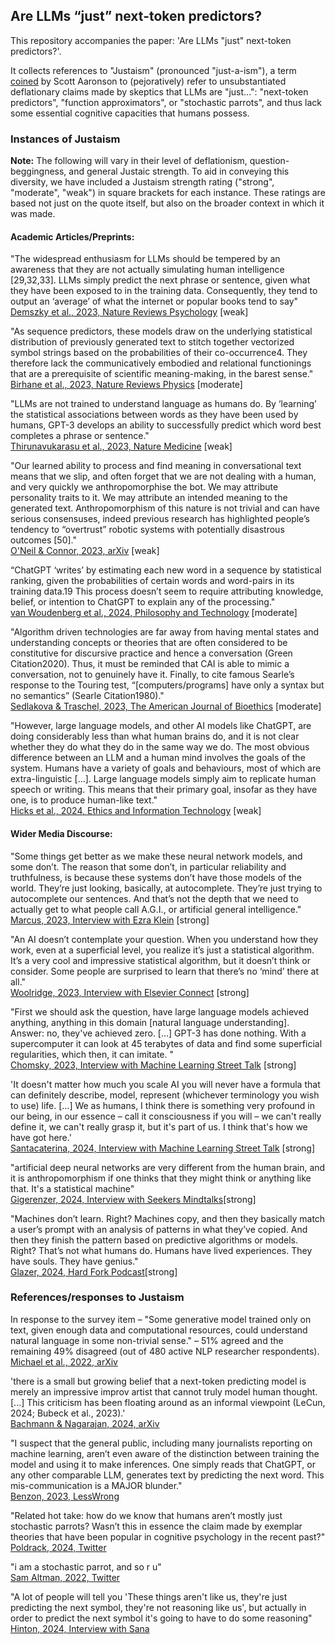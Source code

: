 ## Are LLMs “just” next-token predictors?

This repository accompanies the paper: 'Are LLMs "just" next-token predictors?'. 


It collects references to "Justaism" (pronounced "just-a-ism"), a term [coined](https://scottaaronson.blog/?p=7784) by Scott Aaronson to (pejoratively) refer to unsubstantiated deflationary claims made by skeptics that LLMs are "just...": "next-token predictors", "function approximators", or "stochastic parrots", and thus lack some
essential cognitive capacities that humans possess.

### Instances of Justaism

**Note:** The following will vary in their level of deflationism, question-beggingness, and general Justaic strength. To aid in 
conveying this diversity, we have included a Justaism strength rating ("strong", "moderate", "weak") in square brackets 
for each instance. These ratings are based not just on the quote itself, but also on the broader context in which it was made.

#### Academic Articles/Preprints:

"The widespread enthusiasm for LLMs should be tempered by an awareness that they are not actually simulating human intelligence [29,32,33]. LLMs simply predict the next phrase or sentence, given what they have been exposed to in the training data. Consequently, they tend to output an ‘average’ of what the internet or popular books tend to say"<br>
[Demszky et al., 2023, Nature Reviews Psychology](https://doi.org/10.1038/s44159-023-00241-5) [weak]

"As sequence predictors, these models draw on the underlying statistical distribution of previously generated text to stitch together vectorized symbol strings based on the probabilities of their co-occurrence4. They therefore lack the communicatively embodied and relational functionings that are a prerequisite of scientific meaning-making, in the barest sense."<br>
[Birhane et al., 2023, Nature Reviews Physics](https://doi.org/10.1038/s42254-023-00581-4) [moderate]

"LLMs are not trained to understand language as humans do. By ‘learning’ the statistical associations between words as they have been used by humans, GPT-3 develops an ability to successfully predict which word best completes a phrase or sentence."<br>
[Thirunavukarasu et al., 2023, Nature Medicine](https://doi.org/10.1038/s41591-023-02448-8) [weak]

"Our learned ability to process and find meaning in conversational text
means that we slip, and often forget that we are not dealing with a human, and
very quickly we anthropomorphise the bot. We may attribute personality traits
to it. We may attribute an intended meaning to the generated text. Anthropomorphism of this nature is not trivial and can have serious consensuses, indeed
previous research has highlighted people’s tendency to “overtrust” robotic systems with potentially disastrous outcomes [50]." <br>
[O'Neil & Connor, 2023, arXiv](https://doi.org/10.48550/arXiv.2307.04821) [weak]

“ChatGPT ‘writes’ by estimating each new word in a sequence by statistical ranking, given the probabilities of certain words and word-pairs in its training data.19 This process doesn’t seem to require attributing knowledge, belief, or intention to ChatGPT to explain any of the processing." <br>
[van Woudenberg et al., 2024, Philosophy and Technology](https://doi.org/10.1007/s13347-024-00715-1) [moderate]

"Algorithm driven technologies are far away from having mental states and understanding concepts or theories that are often considered to be constitutive for discursive practice and hence a conversation (Green Citation2020). Thus, it must be reminded that CAI is able to mimic a conversation, not to genuinely have it. Finally, to cite famous Searle’s response to the Touring test, “[computers/programs] have only a syntax but no semantics” (Searle Citation1980)."<br>
[Sedlakova & Traschel, 2023, The American Journal of Bioethics](https://doi.org/10.1080/15265161.2022.2048739) [moderate]

"However, large language models, and other AI models like ChatGPT, are doing considerably less than what human brains do, and it is not clear whether they do what they do in the same way we do. The most obvious difference between an LLM and a human mind involves the goals of the system. Humans have a variety of goals and behaviours, most of which are extra-linguistic [...]. Large language models simply aim to replicate human speech or writing. This means that their primary goal, insofar as they have one, is to produce human-like text." <br>
[Hicks et al., 2024, Ethics and Information Technology](https://doi.org/10.1007/s10676-024-09775-5) [weak]

#### Wider Media Discourse:

"Some things get better as we make these neural network models, and some don’t. The reason that some don’t, in particular reliability and truthfulness, is because these systems don’t have those models of the world. They’re just looking, basically, at autocomplete. They’re just trying to autocomplete our sentences. And that’s not the depth that we need to actually get to what people call A.G.I., or artificial general intelligence."<br>
[Marcus, 2023, Interview with Ezra Klein](https://www.nytimes.com/2023/01/06/podcasts/transcript-ezra-klein-interviews-gary-marcus.html) [strong]

"An AI doesn’t contemplate your question. When you understand how they work, even at a superficial level, you realize it’s just a statistical algorithm. It’s a very cool and impressive statistical algorithm, but it doesn’t think or consider. Some people are surprised to learn that there’s no ‘mind’ there at all."<br>
[Woolridge, 2023, Interview with Elsevier Connect](https://www.elsevier.com/connect/with-the-rise-of-llms-what-should-we-really-be-concerned-about) [strong]

"First we should ask the question, have large language models achieved anything, anything in this domain [natural language understanding]. Answer: no, they've achieved zero. [...] GPT-3 has done nothing. With a supercomputer it can look at 45 terabytes of data and find some superficial regularities, which then, it can imitate. "<br>
[Chomsky, 2023, Interview with Machine Learning Street Talk](https://www.youtube.com/watch?v=axuGfh4UR9Q) [strong]

'It doesn't matter how much you scale AI you will never have a formula that can definitely describe, model, represent (whichever terminology
you wish to use) life. [...] We as humans, I think there is something very profound in our being, in our essence – call it consciousness if you will – we can't really define
it, we can't really grasp it, but it's part of us. I think that's how we have got here.' <br>
[Santacaterina, 2024, Interview with Machine Learning Street Talk](https://www.youtube.com/watch?v=USpbuZ22kOI) [strong]

"artificial deep neural networks are very different from the human brain, and it is anthropomorphism if one thinks that they might think or anything like that. It's a statistical machine"<br>
[Gigerenzer, 2024, Interview with Seekers Mindtalks](https://www.youtube.com/watch?v=BL1af5sJjdg)[strong]

"Machines don’t learn. Right? Machines copy, and then they basically match a user’s prompt with an analysis of patterns in what they’ve copied. And then they finish the pattern based on predictive algorithms or models. Right? That’s not what humans do. Humans have lived experiences. They have souls. They have genius." <br>
[Glazer, 2024,  Hard Fork Podcast](https://www.nytimes.com/2024/06/28/podcasts/hardfork-ai-music-lawsuits.html?showTranscript=1)[strong]

### References/responses to Justaism 

In response to the survey item – "Some generative model trained only on text, given enough data and computational resources, could understand natural
language in some non-trivial sense." – 51% agreed and the remaining 49% disagreed (out of 480 active NLP researcher respondents).<br>
[Michael et al., 2022, arXiv](https://doi.org/10.48550/arXiv.2208.12852)

'there is a small but growing belief that a next-token predicting model is merely an impressive improv artist that cannot truly model human thought. [...] This criticism has been floating around as an informal viewpoint (LeCun, 2024; Bubeck et al., 2023).'<br>
[Bachmann & Nagarajan, 2024, arXiv](https://doi.org/10.48550/arXiv.2403.06963) 

"I suspect that the general public, including many journalists reporting on machine learning, aren’t even aware of the distinction between training the model and using it to make inferences. One simply reads that ChatGPT, or any other comparable LLM, generates text by predicting the next word. This mis-communication is a MAJOR blunder." <br>
[Benzon, 2023, LessWrong](https://www.lesswrong.com/posts/sbaQv8zmRncpmLNKv/the-idea-that-chatgpt-is-simply-predicting-the-next-word-is)

"Related hot take: how do we know that humans aren’t mostly just stochastic parrots? Wasn’t this in essence the claim made by exemplar theories that have been popular in cognitive psychology in the recent past?"<br>
[Poldrack, 2024,  Twitter](https://twitter.com/russpoldrack/status/1789131984603926971)

"i am a stochastic parrot, and so r u"<br>
[Sam Altman, 2022, Twitter](https://x.com/sama/status/1599471830255177728?lang=en)

"A lot of people will tell you 'These things aren't like us, they're just predicting the next symbol, they're not reasoning like us', but actually in order to predict the next symbol it's going to have to do some reasoning"<br>
[Hinton, 2024, Interview with Sana](https://www.youtube.com/watch?v=n4IQOBka8bc&list=WL&index=2&t=3s)
